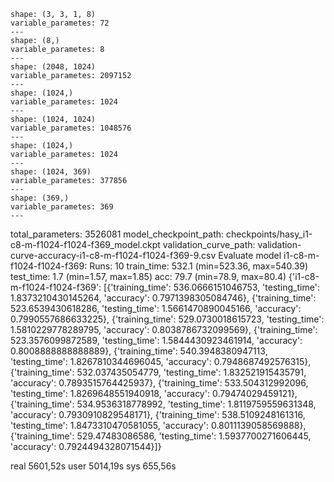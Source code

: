     shape: (3, 3, 1, 8)
    variable_parametes: 72
    ---
    shape: (8,)
    variable_parametes: 8
    ---
    shape: (2048, 1024)
    variable_parametes: 2097152
    ---
    shape: (1024,)
    variable_parametes: 1024
    ---
    shape: (1024, 1024)
    variable_parametes: 1048576
    ---
    shape: (1024,)
    variable_parametes: 1024
    ---
    shape: (1024, 369)
    variable_parametes: 377856
    ---
    shape: (369,)
    variable_parametes: 369
    ---
total_parameters: 3526081
model_checkpoint_path: checkpoints/hasy_i1-c8-m-f1024-f1024-f369_model.ckpt
validation_curve_path: validation-curve-accuracy-i1-c8-m-f1024-f1024-f369-9.csv
Evaluate model
i1-c8-m-f1024-f1024-f369:
    Runs:    10
    train_time:    532.1 (min=523.36, max=540.39)
    test_time:    1.7 (min=1.57, max=1.85)
    acc:        79.7 (min=78.9, max=80.4)
{'i1-c8-m-f1024-f1024-f369': [{'training_time': 536.0666151046753, 'testing_time': 1.8373210430145264, 'accuracy': 0.7971398305084746}, {'training_time': 523.6539430618286, 'testing_time': 1.5661470890045166, 'accuracy': 0.7990557686633225}, {'training_time': 529.0730018615723, 'testing_time': 1.5810229778289795, 'accuracy': 0.8038786732099569}, {'training_time': 523.3576099872589, 'testing_time': 1.5844430923461914, 'accuracy': 0.8008888888888889}, {'training_time': 540.3948380947113, 'testing_time': 1.8267810344696045, 'accuracy': 0.7948687492576315}, {'training_time': 532.037435054779, 'testing_time': 1.832521915435791, 'accuracy': 0.7893515764425937}, {'training_time': 533.504312992096, 'testing_time': 1.8269648551940918, 'accuracy': 0.79474029459121}, {'training_time': 534.9536318778992, 'testing_time': 1.8119759559631348, 'accuracy': 0.7930910829548171}, {'training_time': 538.5109248161316, 'testing_time': 1.8473310470581055, 'accuracy': 0.8011139058569888}, {'training_time': 529.47483086586, 'testing_time': 1.5937700271606445, 'accuracy': 0.7924494328071544}]}

real    5601,52s
user    5014,19s
sys    655,56s